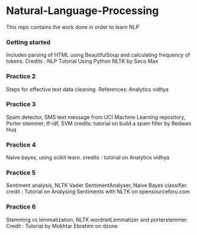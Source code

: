 # Natural-Language-Processing
This repo contains the work done in order to learn NLP  
### Getting started  
Includes parsing of HTML using BeautifulSoup and calculating frequency of tokens. Credits : NLP Tutorial Using Python NLTK by Seco Max  
### Practice 2  
Steps for effective text data cleaning. References: Analytics vidhya  
### Practice 3  
Spam detector, SMS text message from UCI Machine Learning repository, Porter stemmer, tf-idf, SVM credits: tutorial on build a spam filter by Redwan Huq   
### Practice 4  
Naive bayes, using scikit learn. credits : tutorial on Analytics vidhya  
### Practice 5
Sentiment analysis, NLTK Vader SentimentAnalyser, Naive Bayes classifier. credit : Tutorial on Analysing Sentiments with NLTK on opensourceforu.com  
### Practice 6
Stemming vs lemmatization, NLTK wordnetLemmatizer and porterstemmer. Credit : Tutorial by  Mokhtar Ebrahim on dzone

